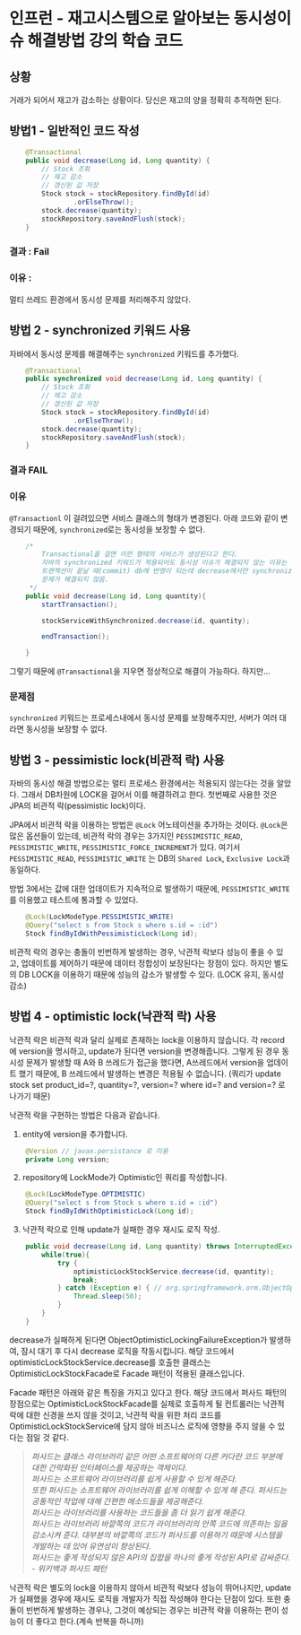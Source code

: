 # 인프런 - 재고시스템으로 알아보는 동시성이슈 해결방법 강의 학습 코드


## 상황

거래가 되어서 재고가 감소하는 상황이다. 당신은 재고의 양을 정확히 추적하면 된다.


## 방법1 - 일반적인 코드 작성

```java
    @Transactional
    public void decrease(Long id, Long quantity) {
        // Stock 조회
        // 재고 감소
        // 갱신된 값 저장
        Stock stock = stockRepository.findById(id)
                .orElseThrow();
        stock.decrease(quantity);
        stockRepository.saveAndFlush(stock);
    }
```

### 결과 : Fail

### 이유 : 
멀티 쓰레드 환경에서 동시성 문제를 처리해주지 않았다.


## 방법 2 - synchronized 키워드 사용
자바에서 동시성 문제를 해결해주는 `synchronized` 키워드를 추가했다.

```java
    @Transactional
    public synchronized void decrease(Long id, Long quantity) {
        // Stock 조회
        // 재고 감소
        // 갱신된 값 저장
        Stock stock = stockRepository.findById(id)
                .orElseThrow();
        stock.decrease(quantity);
        stockRepository.saveAndFlush(stock);
    }
```

### 결과 FAIL

### 이유

`@Transactionl` 이 걸려있으면 서비스 클래스의 형태가 변경된다. 아래 코드와 같이 변경되기 때문에,
`synchronized`로는 동시성을 보장할 수 없다.
```java
    /*
        Transactional을 걸면 이런 형태의 서비스가 생성된다고 한다.
        자바의 synchronized 키워드가 적용되어도 동시성 이슈가 해결되지 않는 이유는
        트랜잭션이 끝날 때(commit) db에 반영이 되는데 decrease에서만 synchronized를 건다고
        문제가 해결되지 않음.
     */
    public void decrease(Long id, Long quantity){
        startTransaction();

        stockServiceWithSynchronized.decrease(id, quantity);

        endTransaction();

    }
```

그렇기 때문에 `@Transactional`을 지우면 정상적으로 해결이 가능하다. 하지만...

### 문제점
`synchronized` 키워드는 프로세스내에서 동시성 문제를 보장해주지만, 서버가 여러 대라면 동시성을 보장할 수 없다.


## 방법 3 - pessimistic lock(비관적 락) 사용

자바의 동시성 해결 방법으로는 멀티 프로세스 환경에서는 적용되지 않는다는 것을 알았다. 그래서 DB차원에 LOCK을 걸어서 이를 해결하려고 한다.
첫번째로 사용한 것은 JPA의 비관적 락(pessimistic lock)이다.

JPA에서 비관적 락을 이용하는 방법은 `@Lock` 어노테이션을 추가하는 것이다.
`@Lock`은 많은 옵션들이 있는데, 비관적 락의 경우는 3가지인 `PESSIMISTIC_READ`, `PESSIMISTIC_WRITE`, `PESSIMISTIC_FORCE_INCREMENT`가 있다.
여기서 `PESSIMISTIC_READ`, `PESSIMISTIC_WRITE` 는 DB의 `Shared Lock`, `Exclusive Lock`과 동일하다.

방법 3에서는 값에 대한 업데이트가 지속적으로 발생하기 때문에, `PESSIMISTIC_WRITE`를 이용했고 테스트에 통과할 수 있었다.

```java
    @Lock(LockModeType.PESSIMISTIC_WRITE)
    @Query("select s from Stock s where s.id = :id")
    Stock findByIdWithPessimisticLock(Long id);
```

비관적 락의 경우는 충돌이 빈번하게 발생하는 경우, 낙관적 락보다 성능이 좋을 수 있고, 업데이트를 제어하기 때문에 데이터 정합성이 보장된다는 장점이 있다.
하지만 별도의 DB LOCK을 이용하기 때문에 성능의 감소가 발생할 수 있다. (LOCK 유지, 동시성 감소)

## 방법 4 - optimistic lock(낙관적 락) 사용

낙관적 락은 비관적 락과 달리 실제로 존재하는 lock을 이용하지 않습니다. 각 record에 version을 명시하고, update가 된다면 version을 변경해줍니다.
그렇게 된 경우 동시성 문제가 발생할 때 A와 B 쓰레드가 접근을 했다면, A쓰레드에서 version을 업데이트 했기 때문에, B 쓰레드에서 발생하는 변경은 적용될 수 없습니다.
(쿼리가 update stock set product_id=?, quantity=?, version=? where id=? and version=? 로 나가기 때문)

낙관적 락을 구현하는 방법은 다음과 같습니다.

1. entity에 version을 추가합니다.

```java
    @Version // javax.persistance 로 이용
    private Long version;
```

2. repository에 LockMode가 Optimistic인 쿼리를 작성합니다.
```java
    @Lock(LockModeType.OPTIMISTIC)
    @Query("select s from Stock s where s.id = :id")
    Stock findByIdWithOptimisticLock(Long id);
```

3. 낙관적 락으로 인해 update가 실패한 경우 재시도 로직 작성.
```java
    public void decrease(Long id, Long quantity) throws InterruptedException {
        while(true){
            try {
                optimisticLockStockService.decrease(id, quantity);
                break;
            } catch (Exception e) { // org.springframework.orm.ObjectOptimisticLockingFailureException 발생!
                Thread.sleep(50);
            }
        }
    }
```

decrease가 실패하게 된다면 ObjectOptimisticLockingFailureException가 발생하여, 잠시 대기 후 다시 decrease 로직을 작동시킵니다.
해당 코드에서 optimisticLockStockService.decrease를 호출한 클래스는 OptimisticLockStockFacade로 Facade 패턴이 적용된 클래스입니다.

Facade 패턴은 아래와 같은 특징을 가지고 있다고 한다. 해당 코드에서 퍼사드 패턴의 장점으로는 OptimisticLockStockFacade를 실제로 호출하게 될 컨트롤러는 낙관적 락에 대한 신경을 쓰지 않을 것이고, 낙관적 락을 위한 처리 코드를 OptimisticLockStockService에 담지 않아 비즈니스 로직에 영향을 주지 않을 수 있다는 점일 것 같다.

 
> _퍼사드는 클래스 라이브러리 같은 어떤 소프트웨어의 다른 커다란 코드 부분에 대한 간략화된 인터페이스를 제공하는 객체이다.<br/> 
퍼사드는 소프트웨어 라이브러리를 쉽게 사용할 수 있게 해준다.<br/> 또한 퍼사드는 소프트웨어 라이브러리를 쉽게 이해할 수 있게 해 준다. 퍼사드는 공통적인 작업에 대해 간편한 메소드들을 제공해준다.<br/>
퍼사드는 라이브러리를 사용하는 코드들을 좀 더 읽기 쉽게 해준다.<br/>
퍼사드는 라이브러리 바깥쪽의 코드가 라이브러리의 안쪽 코드에 의존하는 일을 감소시켜 준다. 대부분의 바깥쪽의 코드가 퍼사드를 이용하기 때문에 시스템을 개발하는 데 있어 유연성이 향상된다. <br/>
퍼사드는 좋게 작성되지 않은 API의 집합을 하나의 좋게 작성된 API로 감싸준다.<br/> - 위키백과 퍼사드 패턴_


낙관적 락은 별도의 lock을 이용하지 않아서 비관적 락보다 성능이 뛰어나지만, update가 실패했을 경우에 재시도 로직을 개발자가 직접 작성해야 한다는 단점이 있다.
또한 충돌이 빈번하게 발생하는 경우나, 그것이 예상되는 경우는 비관적 락을 이용하는 편이 성능이 더 좋다고 한다.(계속 반복을 하니까)
 
